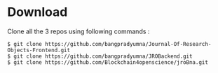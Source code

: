# Download
Clone all the 3 repos using following commands :
```shell
$ git clone https://github.com/bangpradyumna/Journal-Of-Research-Objects-Frontend.git
$ git clone https://github.com/bangpradyumna/JROBackend.git
$ git clone https://github.com/Blockchain4openscience/jroBna.git
```